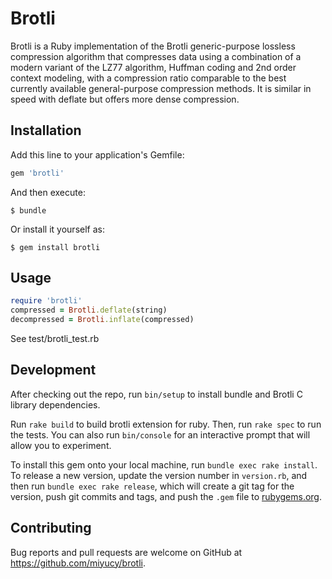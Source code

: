 # Brotli

Brotli is a Ruby implementation of the Brotli generic-purpose lossless
compression algorithm that compresses data using a combination of a modern
variant of the LZ77 algorithm, Huffman coding and 2nd order context modeling,
with a compression ratio comparable to the best currently available
general-purpose compression methods. It is similar in speed with deflate but
offers more dense compression.

## Installation

Add this line to your application's Gemfile:

```ruby
gem 'brotli'
```

And then execute:

    $ bundle

Or install it yourself as:

    $ gem install brotli

## Usage

```ruby
require 'brotli'
compressed = Brotli.deflate(string)
decompressed = Brotli.inflate(compressed)
```

See test/brotli_test.rb

## Development

After checking out the repo, run `bin/setup` to install bundle and Brotli C library dependencies.

Run `rake build` to build brotli extension for ruby. Then, run `rake spec` to run the tests. You can also run `bin/console` for an interactive prompt that will allow you to experiment.

To install this gem onto your local machine, run `bundle exec rake install`. To release a new version, update the version number in `version.rb`, and then run `bundle exec rake release`, which will create a git tag for the version, push git commits and tags, and push the `.gem` file to [rubygems.org](https://rubygems.org).

## Contributing

Bug reports and pull requests are welcome on GitHub at https://github.com/miyucy/brotli.
